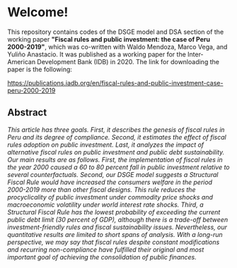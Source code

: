 # Welcome!
This repository contains codes of the DSGE model and DSA section of the working paper **"Fiscal rules and public investment: the case of Peru 2000-2019"**, which was co-written with Waldo Mendoza, Marco Vega, and Yuliño Anastacio. It was published as a working paper for the Inter-American Development Bank (IDB) in 2020. The link for downloading the paper is the following:

https://publications.iadb.org/en/fiscal-rules-and-public-investment-case-peru-2000-2019 


## Abstract

*This article has three goals. First, it describes the genesis of fiscal rules in Peru and its degree of compliance. Second, it estimates the effect of fiscal rules adoption on public investment. Last, it analyzes the impact of alternative fiscal rules on public investment and public debt sustainability. Our main results are as follows. First, the implementation of fiscal rules in the year 2000 caused a 60 to 80 percent fall in public investment relative to several counterfactuals. Second, our DSGE model suggests a Structural Fiscal Rule would have increased the consumers welfare in the period 2000-2019 more than other fiscal designs. This rule reduces the procyclicality of public investment under commodity price shocks and macroeconomic volatility under world interest rate shocks. Third, a Structural Fiscal Rule has the lowest probability of exceeding the current public debt limit (30 percent of GDP), although there is a trade-off between investment-friendly rules and fiscal sustainability issues. Nevertheless, our quantitative results are limited to short spans of analysis. With a long-run perspective, we may say that fiscal rules despite constant modifications and recurring non-compliance have fulfilled their original and most important goal of achieving the consolidation of public finances.*
